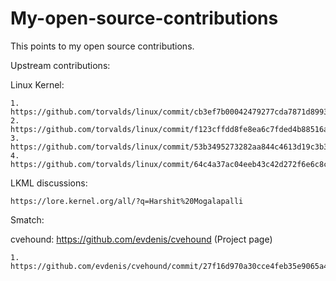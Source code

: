 # My-open-source-contributions
This points to my open source contributions.

Upstream contributions:

Linux Kernel:

	1. https://github.com/torvalds/linux/commit/cb3ef7b00042479277cda7871d899378ad91f081
	2. https://github.com/torvalds/linux/commit/f123cffdd8fe8ea6c7fded4b88516a42798797d0 
	3. https://github.com/torvalds/linux/commit/53b3495273282aa844c4613d19c3b30558c70c84  
	4. https://github.com/torvalds/linux/commit/64c4a37ac04eeb43c42d272f6e6c8c12bfcf430

LKML discussions:

	https://lore.kernel.org/all/?q=Harshit%20Mogalapalli

Smatch:

cvehound: https://github.com/evdenis/cvehound (Project page)

	1. https://github.com/evdenis/cvehound/commit/27f16d970a30cce4feb35e9065a4ff353f0fbf78

